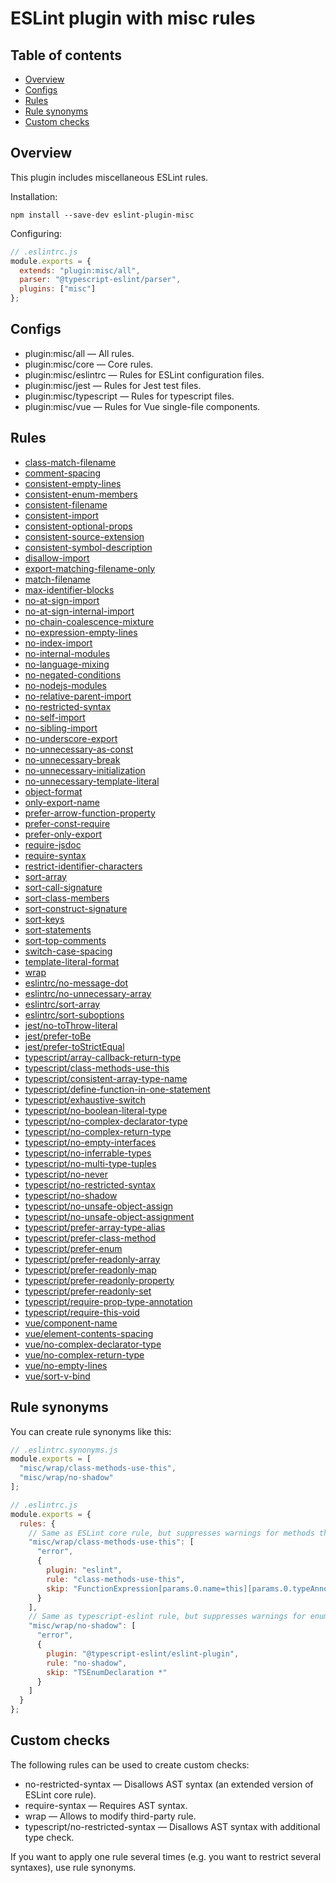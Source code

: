 # ESLint plugin with misc rules

## Table of contents

- [Overview](#overview)
- [Configs](#configs)
- [Rules](#rules)
- [Rule synonyms](#rule-synonyms)
- [Custom checks](#custom-checks)

## <a name="overview"></a>Overview

This plugin includes miscellaneous ESLint rules.

Installation:
```
npm install --save-dev eslint-plugin-misc
```

Configuring:
```js
// .eslintrc.js
module.exports = {
  extends: "plugin:misc/all",
  parser: "@typescript-eslint/parser",
  plugins: ["misc"]
};
```

## <a name="configs"></a>Configs

- plugin:misc/all &mdash; All rules.
- plugin:misc/core &mdash; Core rules.
- plugin:misc/eslintrc &mdash; Rules for ESLint configuration files.
- plugin:misc/jest &mdash; Rules for Jest test files.
- plugin:misc/typescript &mdash; Rules for typescript files.
- plugin:misc/vue &mdash; Rules for Vue single-file components.

## <a name="rules"></a>Rules

- [class-match-filename](https://ilyub.github.io/eslint-plugin-misc/class-match-filename.html)
- [comment-spacing](https://ilyub.github.io/eslint-plugin-misc/comment-spacing.html)
- [consistent-empty-lines](https://ilyub.github.io/eslint-plugin-misc/consistent-empty-lines.html)
- [consistent-enum-members](https://ilyub.github.io/eslint-plugin-misc/consistent-enum-members.html)
- [consistent-filename](https://ilyub.github.io/eslint-plugin-misc/consistent-filename.html)
- [consistent-import](https://ilyub.github.io/eslint-plugin-misc/consistent-import.html)
- [consistent-optional-props](https://ilyub.github.io/eslint-plugin-misc/consistent-optional-props.html)
- [consistent-source-extension](https://ilyub.github.io/eslint-plugin-misc/consistent-source-extension.html)
- [consistent-symbol-description](https://ilyub.github.io/eslint-plugin-misc/consistent-symbol-description.html)
- [disallow-import](https://ilyub.github.io/eslint-plugin-misc/disallow-import.html)
- [export-matching-filename-only](https://ilyub.github.io/eslint-plugin-misc/export-matching-filename-only.html)
- [match-filename](https://ilyub.github.io/eslint-plugin-misc/match-filename.html)
- [max-identifier-blocks](https://ilyub.github.io/eslint-plugin-misc/max-identifier-blocks.html)
- [no-at-sign-import](https://ilyub.github.io/eslint-plugin-misc/no-at-sign-import.html)
- [no-at-sign-internal-import](https://ilyub.github.io/eslint-plugin-misc/no-at-sign-internal-import.html)
- [no-chain-coalescence-mixture](https://ilyub.github.io/eslint-plugin-misc/no-chain-coalescence-mixture.html)
- [no-expression-empty-lines](https://ilyub.github.io/eslint-plugin-misc/no-expression-empty-lines.html)
- [no-index-import](https://ilyub.github.io/eslint-plugin-misc/no-index-import.html)
- [no-internal-modules](https://ilyub.github.io/eslint-plugin-misc/no-internal-modules.html)
- [no-language-mixing](https://ilyub.github.io/eslint-plugin-misc/no-language-mixing.html)
- [no-negated-conditions](https://ilyub.github.io/eslint-plugin-misc/no-negated-conditions.html)
- [no-nodejs-modules](https://ilyub.github.io/eslint-plugin-misc/no-nodejs-modules.html)
- [no-relative-parent-import](https://ilyub.github.io/eslint-plugin-misc/no-relative-parent-import.html)
- [no-restricted-syntax](https://ilyub.github.io/eslint-plugin-misc/no-restricted-syntax.html)
- [no-self-import](https://ilyub.github.io/eslint-plugin-misc/no-self-import.html)
- [no-sibling-import](https://ilyub.github.io/eslint-plugin-misc/no-sibling-import.html)
- [no-underscore-export](https://ilyub.github.io/eslint-plugin-misc/no-underscore-export.html)
- [no-unnecessary-as-const](https://ilyub.github.io/eslint-plugin-misc/no-unnecessary-as-const.html)
- [no-unnecessary-break](https://ilyub.github.io/eslint-plugin-misc/no-unnecessary-break.html)
- [no-unnecessary-initialization](https://ilyub.github.io/eslint-plugin-misc/no-unnecessary-initialization.html)
- [no-unnecessary-template-literal](https://ilyub.github.io/eslint-plugin-misc/no-unnecessary-template-literal.html)
- [object-format](https://ilyub.github.io/eslint-plugin-misc/object-format.html)
- [only-export-name](https://ilyub.github.io/eslint-plugin-misc/only-export-name.html)
- [prefer-arrow-function-property](https://ilyub.github.io/eslint-plugin-misc/prefer-arrow-function-property.html)
- [prefer-const-require](https://ilyub.github.io/eslint-plugin-misc/prefer-const-require.html)
- [prefer-only-export](https://ilyub.github.io/eslint-plugin-misc/prefer-only-export.html)
- [require-jsdoc](https://ilyub.github.io/eslint-plugin-misc/require-jsdoc.html)
- [require-syntax](https://ilyub.github.io/eslint-plugin-misc/require-syntax.html)
- [restrict-identifier-characters](https://ilyub.github.io/eslint-plugin-misc/restrict-identifier-characters.html)
- [sort-array](https://ilyub.github.io/eslint-plugin-misc/sort-array.html)
- [sort-call-signature](https://ilyub.github.io/eslint-plugin-misc/sort-call-signature.html)
- [sort-class-members](https://ilyub.github.io/eslint-plugin-misc/sort-class-members.html)
- [sort-construct-signature](https://ilyub.github.io/eslint-plugin-misc/sort-construct-signature.html)
- [sort-keys](https://ilyub.github.io/eslint-plugin-misc/sort-keys.html)
- [sort-statements](https://ilyub.github.io/eslint-plugin-misc/sort-statements.html)
- [sort-top-comments](https://ilyub.github.io/eslint-plugin-misc/sort-top-comments.html)
- [switch-case-spacing](https://ilyub.github.io/eslint-plugin-misc/switch-case-spacing.html)
- [template-literal-format](https://ilyub.github.io/eslint-plugin-misc/template-literal-format.html)
- [wrap](https://ilyub.github.io/eslint-plugin-misc/wrap.html)
- [eslintrc/no-message-dot](https://ilyub.github.io/eslint-plugin-misc/eslintrc/no-message-dot.html)
- [eslintrc/no-unnecessary-array](https://ilyub.github.io/eslint-plugin-misc/eslintrc/no-unnecessary-array.html)
- [eslintrc/sort-array](https://ilyub.github.io/eslint-plugin-misc/eslintrc/sort-array.html)
- [eslintrc/sort-suboptions](https://ilyub.github.io/eslint-plugin-misc/eslintrc/sort-suboptions.html)
- [jest/no-toThrow-literal](https://ilyub.github.io/eslint-plugin-misc/jest/no-toThrow-literal.html)
- [jest/prefer-toBe](https://ilyub.github.io/eslint-plugin-misc/jest/prefer-toBe.html)
- [jest/prefer-toStrictEqual](https://ilyub.github.io/eslint-plugin-misc/jest/prefer-toStrictEqual.html)
- [typescript/array-callback-return-type](https://ilyub.github.io/eslint-plugin-misc/typescript/array-callback-return-type.html)
- [typescript/class-methods-use-this](https://ilyub.github.io/eslint-plugin-misc/typescript/class-methods-use-this.html)
- [typescript/consistent-array-type-name](https://ilyub.github.io/eslint-plugin-misc/typescript/consistent-array-type-name.html)
- [typescript/define-function-in-one-statement](https://ilyub.github.io/eslint-plugin-misc/typescript/define-function-in-one-statement.html)
- [typescript/exhaustive-switch](https://ilyub.github.io/eslint-plugin-misc/typescript/exhaustive-switch.html)
- [typescript/no-boolean-literal-type](https://ilyub.github.io/eslint-plugin-misc/typescript/no-boolean-literal-type.html)
- [typescript/no-complex-declarator-type](https://ilyub.github.io/eslint-plugin-misc/typescript/no-complex-declarator-type.html)
- [typescript/no-complex-return-type](https://ilyub.github.io/eslint-plugin-misc/typescript/no-complex-return-type.html)
- [typescript/no-empty-interfaces](https://ilyub.github.io/eslint-plugin-misc/typescript/no-empty-interfaces.html)
- [typescript/no-inferrable-types](https://ilyub.github.io/eslint-plugin-misc/typescript/no-inferrable-types.html)
- [typescript/no-multi-type-tuples](https://ilyub.github.io/eslint-plugin-misc/typescript/no-multi-type-tuples.html)
- [typescript/no-never](https://ilyub.github.io/eslint-plugin-misc/typescript/no-never.html)
- [typescript/no-restricted-syntax](https://ilyub.github.io/eslint-plugin-misc/typescript/no-restricted-syntax.html)
- [typescript/no-shadow](https://ilyub.github.io/eslint-plugin-misc/typescript/no-shadow.html)
- [typescript/no-unsafe-object-assign](https://ilyub.github.io/eslint-plugin-misc/typescript/no-unsafe-object-assign.html)
- [typescript/no-unsafe-object-assignment](https://ilyub.github.io/eslint-plugin-misc/typescript/no-unsafe-object-assignment.html)
- [typescript/prefer-array-type-alias](https://ilyub.github.io/eslint-plugin-misc/typescript/prefer-array-type-alias.html)
- [typescript/prefer-class-method](https://ilyub.github.io/eslint-plugin-misc/typescript/prefer-class-method.html)
- [typescript/prefer-enum](https://ilyub.github.io/eslint-plugin-misc/typescript/prefer-enum.html)
- [typescript/prefer-readonly-array](https://ilyub.github.io/eslint-plugin-misc/typescript/prefer-readonly-array.html)
- [typescript/prefer-readonly-map](https://ilyub.github.io/eslint-plugin-misc/typescript/prefer-readonly-map.html)
- [typescript/prefer-readonly-property](https://ilyub.github.io/eslint-plugin-misc/typescript/prefer-readonly-property.html)
- [typescript/prefer-readonly-set](https://ilyub.github.io/eslint-plugin-misc/typescript/prefer-readonly-set.html)
- [typescript/require-prop-type-annotation](https://ilyub.github.io/eslint-plugin-misc/typescript/require-prop-type-annotation.html)
- [typescript/require-this-void](https://ilyub.github.io/eslint-plugin-misc/typescript/require-this-void.html)
- [vue/component-name](https://ilyub.github.io/eslint-plugin-misc/vue/component-name.html)
- [vue/element-contents-spacing](https://ilyub.github.io/eslint-plugin-misc/vue/element-contents-spacing.html)
- [vue/no-complex-declarator-type](https://ilyub.github.io/eslint-plugin-misc/vue/no-complex-declarator-type.html)
- [vue/no-complex-return-type](https://ilyub.github.io/eslint-plugin-misc/vue/no-complex-return-type.html)
- [vue/no-empty-lines](https://ilyub.github.io/eslint-plugin-misc/vue/no-empty-lines.html)
- [vue/sort-v-bind](https://ilyub.github.io/eslint-plugin-misc/vue/sort-v-bind.html)

## <a name="rule-synonyms"></a>Rule synonyms

You can create rule synonyms like this:
```js
// .eslintrc.synonyms.js
module.exports = [
  "misc/wrap/class-methods-use-this",
  "misc/wrap/no-shadow"
];

// .eslintrc.js
module.exports = {
  rules: {
    // Same as ESLint core rule, but suppresses warnings for methods that have "this: void" annotation.
    "misc/wrap/class-methods-use-this": [
      "error",
      {
        plugin: "eslint",
        rule: "class-methods-use-this",
        skip: "FunctionExpression[params.0.name=this][params.0.typeAnnotation.typeAnnotation.type=TSVoidKeyword]"
      }
    ],
    // Same as typescript-eslint rule, but suppresses warnings for enums.
    "misc/wrap/no-shadow": [
      "error",
      {
        plugin: "@typescript-eslint/eslint-plugin",
        rule: "no-shadow",
        skip: "TSEnumDeclaration *"
      }
    ]
  }
};
```

## <a name="custom-checks"></a>Custom checks

The following rules can be used to create custom checks:
  - no-restricted-syntax &mdash; Disallows AST syntax (an extended version of ESLint core rule).
  - require-syntax &mdash; Requires AST syntax.
  - wrap &mdash; Allows to modify third-party rule.
  - typescript/no-restricted-syntax &mdash; Disallows AST syntax with additional type check.

If you want to apply one rule several times (e.g. you want to restrict several syntaxes), use rule synonyms.